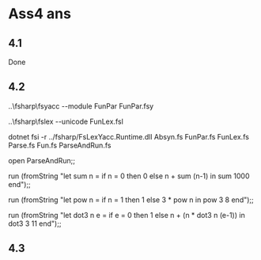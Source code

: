 # Ass4 ans

## 4.1

Done
<!--
    A)
      dotnet fsi Absyn.fs Fun.fs

      open Absyn;;
      open Fun;;
      let res = run (Prim("+", CstI 5, CstI 7));;
      #q;;

    B)
      ..\fsharp\fsyacc --module FunPar FunPar.fsy
      ..\fsharp\fslex --unicode FunLex.fsl
      dotnet fsi -r ../fsharp/FsLexYacc.Runtime.dll Absyn.fs FunPar.fs FunLex.fs Parse.fs   

      open Parse;;
      let e1 = fromString "5+7";;
      let e2 = fromString "let y = 7 in y + 2 end";;
      let e3 = fromString "let f x = x + 7 in f 2 end";;
      #q;;

    C)
      ..\fsharp\fsyacc --module FunPar FunPar.fsy
      ..\fsharp\fslex --unicode FunLex.fsl
      dotnet fsi -r ../fsharp/FsLexYacc.Runtime.dll Absyn.fs FunPar.fs FunLex.fs Parse.fs Fun.fs ParseAndRun.fs

      open ParseAndRun;;
      run (fromString "5+7");;
      run (fromString "let y = 7 in y + 2 end");;
      run (fromString "let f x = x + 7 in f 2 end");;
      #q;;

-->

## 4.2

..\fsharp\fsyacc --module FunPar FunPar.fsy

..\fsharp\fslex --unicode FunLex.fsl

dotnet fsi -r ../fsharp/FsLexYacc.Runtime.dll Absyn.fs FunPar.fs FunLex.fs Parse.fs Fun.fs ParseAndRun.fs

open ParseAndRun;;

run (fromString "let sum n = if n = 0 then 0 else n + sum (n-1) in sum 1000 end");;

run (fromString "let pow n = if n = 1 then 1 else 3 * pow n in pow 3 8 end");;

run (fromString "let dot3 n e = if e = 0 then 1 else n + (n * dot3 n (e-1)) in dot3 3 11 end");;

## 4.3